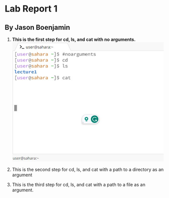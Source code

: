 # Lab Report 1 
## By Jason Boenjamin

1. **This is the first step for cd, ls, and cat with no arguments.**
![Image](CSE15_Lab1_SC1.jpg)


2. This is the second step for cd, ls, and cat with a path to a directory as an argument

3. This is the third step for cd, ls, and cat with a path to a file as an argument.
